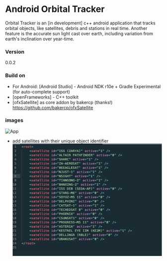 # Android Orbital Tracker

Orbital Tracker is an [in development] c++ android application that tracks orbital objects, like satellites, debris and stations in real time.
Another feature is the accurate sun light cast over earth, including variation from earth's inclination over year-time.

### Version
0.0.2

### Build on
* For Android: [Android Studio] - Android NDK r10e + Gradle Experimental (for auto-complete support)
* [openFrameworks] - C++ toolkit
* [ofxSatellite] as core addon by bakercp (thanks!) https://github.com/bakercp/ofxSatellite


### images

![App](ss/app.png)

* add satellites with their unique object identifier
![XML](ss/xml.png)
